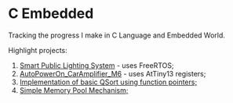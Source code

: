 # C Embedded
Tracking the progress I make in C Language and Embedded World.

Highlight projects:
1. [Smart Public Lighting System](https://github.com/MiGen97/C_Embedded/tree/master/ESP32/IoT_Project) - uses FreeRTOS;
2. [AutoPowerOn_CarAmplifier_M6](https://github.com/MiGen97/C_Embedded/blob/master/Attiny13A/AutoPowerOnAmpCar/AutoPowerOnAmpCar.ino) - uses AtTiny13 registers;
3. [Implementation of basic QSort using function pointers;](https://github.com/MiGen97/C_Embedded/blob/master/CPractice/ex25_implement_qsort.c)
4. [Simple Memory Pool Mechanism;](https://github.com/MiGen97/C_Embedded/blob/master/CPractice/ex24_simple_mem_pool.c)
